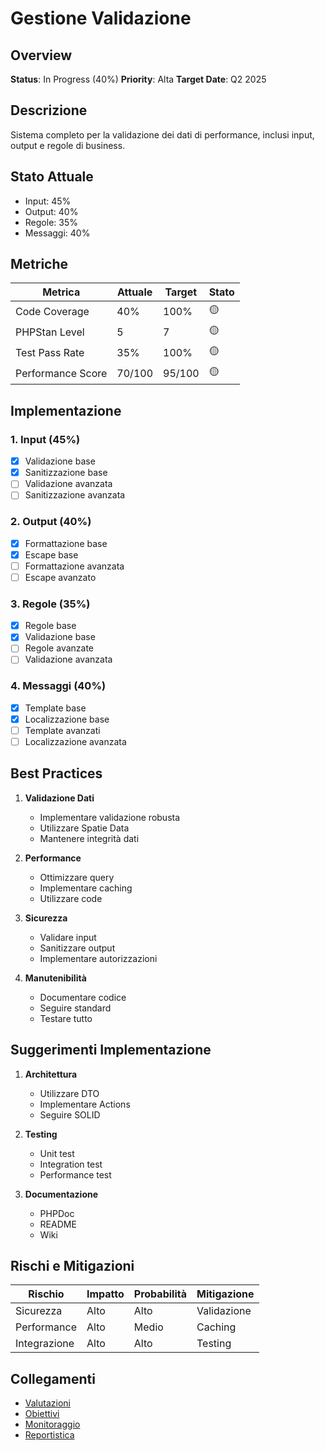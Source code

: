 # Gestione Validazione

## Overview
**Status**: In Progress (40%)
**Priority**: Alta
**Target Date**: Q2 2025

## Descrizione
Sistema completo per la validazione dei dati di performance, inclusi input, output e regole di business.

## Stato Attuale
- Input: 45%
- Output: 40%
- Regole: 35%
- Messaggi: 40%

## Metriche
| Metrica | Attuale | Target | Stato |
|---------|----------|---------|--------|
| Code Coverage | 40% | 100% | 🟡 |
| PHPStan Level | 5 | 7 | 🟡 |
| Test Pass Rate | 35% | 100% | 🟡 |
| Performance Score | 70/100 | 95/100 | 🟡 |

## Implementazione
### 1. Input (45%)
- [x] Validazione base
- [x] Sanitizzazione base
- [ ] Validazione avanzata
- [ ] Sanitizzazione avanzata

### 2. Output (40%)
- [x] Formattazione base
- [x] Escape base
- [ ] Formattazione avanzata
- [ ] Escape avanzato

### 3. Regole (35%)
- [x] Regole base
- [x] Validazione base
- [ ] Regole avanzate
- [ ] Validazione avanzata

### 4. Messaggi (40%)
- [x] Template base
- [x] Localizzazione base
- [ ] Template avanzati
- [ ] Localizzazione avanzata

## Best Practices
1. **Validazione Dati**
   - Implementare validazione robusta
   - Utilizzare Spatie Data
   - Mantenere integrità dati

2. **Performance**
   - Ottimizzare query
   - Implementare caching
   - Utilizzare code

3. **Sicurezza**
   - Validare input
   - Sanitizzare output
   - Implementare autorizzazioni

4. **Manutenibilità**
   - Documentare codice
   - Seguire standard
   - Testare tutto

## Suggerimenti Implementazione
1. **Architettura**
   - Utilizzare DTO
   - Implementare Actions
   - Seguire SOLID

2. **Testing**
   - Unit test
   - Integration test
   - Performance test

3. **Documentazione**
   - PHPDoc
   - README
   - Wiki

## Rischi e Mitigazioni
| Rischio | Impatto | Probabilità | Mitigazione |
|---------|----------|-------------|-------------|
| Sicurezza | Alto | Alto | Validazione |
| Performance | Alto | Medio | Caching |
| Integrazione | Alto | Alto | Testing |

## Collegamenti
- [Valutazioni](../valutazioni.md)
- [Obiettivi](../obiettivi.md)
- [Monitoraggio](../monitoraggio.md)
- [Reportistica](../reportistica.md) 